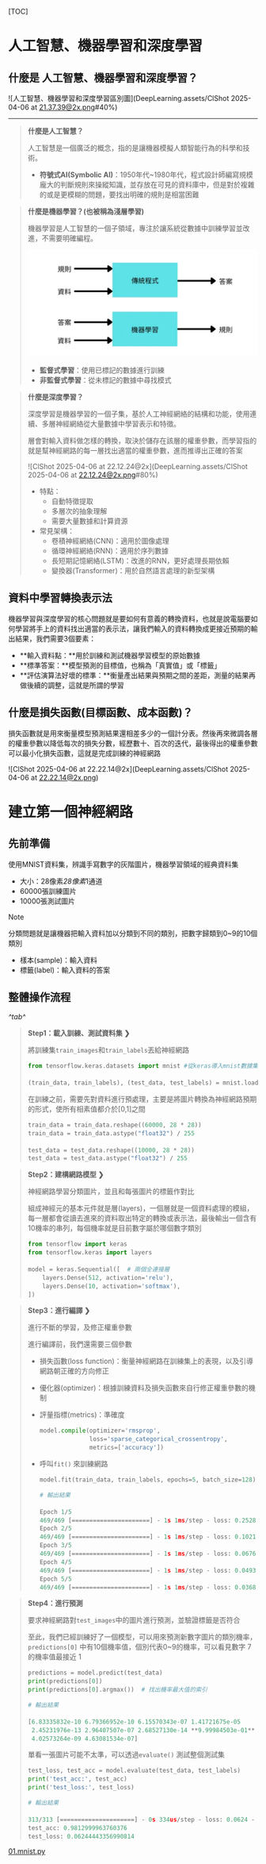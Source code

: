 [TOC]

# 人工智慧、機器學習和深度學習

## 什麼是 人工智慧、機器學習和深度學習？

![人工智慧、機器學習和深度學習區別圖](DeepLearning.assets/ClShot 2025-04-06 at 21.37.39@2x.png#40%)

---

> **什麼是人工智慧？**
>
> 人工智慧是一個廣泛的概念，指的是讓機器模擬人類智能行為的科學和技術。
>
> - **符號式AI(Symbolic AI)**：1950年代~1980年代，程式設計師編寫規模龐大的判斷規則來操縱知識，並存放在可見的資料庫中，但是對於複雜的或是更模糊的問題，要找出明確的規則是相當困難

> **什麼是機器學習？(也被稱為淺層學習)**
>
> 機器學習是人工智慧的一個子領域，專注於讓系統從數據中訓練學習並改進，不需要明確編程。
>
> ![傳統程式](DeepLearning.assets/傳統程式.png)
>
> - **監督式學習**：使用已標記的數據進行訓練
> - **非監督式學習**：從未標記的數據中尋找模式

> **什麼是深度學習？**
>
> 深度學習是機器學習的一個子集，基於人工神經網絡的結構和功能，使用連續、多層神經網絡從大量數據中學習表示和特徵。
>
> 層會對輸入資料做怎樣的轉換，取決於儲存在該層的權重參數，而學習指的就是幫神經網路的每一層找出適當的權重參數，進而推導出正確的答案
>
> ![ClShot 2025-04-06 at 22.12.24@2x](DeepLearning.assets/ClShot 2025-04-06 at 22.12.24@2x.png#80%)
>
> - 特點：
>     - 自動特徵提取
>     - 多層次的抽象理解
>     - 需要大量數據和計算資源
> - 常見架構：
>     - 卷積神經網絡(CNN)：適用於圖像處理
>     - 循環神經網絡(RNN)：適用於序列數據
>     - 長短期記憶網絡(LSTM)：改進的RNN，更好處理長期依賴
>     - 變換器(Transformer)：用於自然語言處理的新型架構

## 資料中學習轉換表示法

機器學習與深度學習的核心問題就是要如何有意義的轉換資料，也就是說電腦要如何學習將手上的資料找出適當的表示法，讓我們輸入的資料轉換成更接近預期的輸出結果，我們需要3個要素：

- **輸入資料點：**用於訓練和測試機器學習模型的原始數據
- **標準答案：**模型預測的目標值，也稱為「真實值」或「標籤」
- **評估演算法好壞的標準：**衡量產出結果與預期之間的差距，測量的結果再做後續的調整，這就是所謂的學習

## 什麼是損失函數(目標函數、成本函數)？

損失函數就是用來衡量模型預測結果還相差多少的一個計分表。然後再來微調各層的權重參數以降低每次的損失分數，經歷數十、百次的迭代，最後得出的權重參數可以最小化損失函數，這就是完成訓練的神經網路

![ClShot 2025-04-06 at 22.22.14@2x](DeepLearning.assets/ClShot 2025-04-06 at 22.22.14@2x.png)

# 建立第一個神經網路

## 先前準備

使用MNIST資料集，辨識手寫數字的灰階圖片，機器學習領域的經典資料集

- 大小：28像素*28像素*1通道
- 60000張訓練圖片
- 10000張測試圖片

> [!NOTE]
>
> 分類問題就是讓機器把輸入資料加以分類到不同的類別，把數字歸類到0~9的10個類別
>
> - 樣本(sample)：輸入資料
> - 標籤(label)：輸入資料的答案 

## 整體操作流程

*^tab^*

> **Step1：載入訓練、測試資料集 ❯**
>
> 將訓練集`train_images`和`train_labels`丟給神經網路
>
> ```python
> from tensorflow.keras.datasets import mnist #從keras導入mnist數據集
> 
> (train_data, train_labels), (test_data, test_labels) = mnist.load_data()
> ```
>
> 在訓練之前，需要先對資料進行預處理，主要是將圖片轉換為神經網路預期的形式，使所有相素值都介於[0,1]之間
>
> ```python
> train_data = train_data.reshape((60000, 28 * 28))
> train_data = train_data.astype("float32") / 255
> 
> test_data = test_data.reshape((10000, 28 * 28))
> test_data = test_data.astype("float32") / 255
> ```
>
> 

> **Step2：建構網路模型 ❯**
>
> 神經網路學習分類圖片，並且和每張圖片的標籤作對比
>
> 組成神經元的基本元件就是層(layers)，一個層就是一個資料處理的模組，每一層都會從讀去進來的資料取出特定的轉換或表示法，最後輸出一個含有10機率的串列，每個機率就是目前數字屬於哪個數字類別
>
> ```python
> from tensorflow import keras
> from tensorflow.keras import layers
> 
> model = keras.Sequential([  # 兩個全連接層
>     layers.Dense(512, activation='relu'),
>     layers.Dense(10, activation='softmax'),
> ])
> ```

> **Step3：進行編譯 ❯**
>
> 進行不斷的學習，及修正權重參數
>
> 進行編譯前，我們還需要三個參數
>
> - 損失函數(loss function)：衡量神經網路在訓練集上的表現，以及引導網路朝正確的方向修正
>
> - 優化器(optimizer)：根據訓練資料及損失函數來自行修正權重參數的機制
>
> - 評量指標(metrics)：準確度
>
>     ```python
>     model.compile(optimizer='rmsprop',
>                   loss='sparse_categorical_crossentropy',
>                   metrics=['accuracy'])
>     ```
> - 呼叫`fit()` 來訓練網路
>
>     ```python
>     model.fit(train_data, train_labels, epochs=5, batch_size=128)
>     ```
>
>     ```python
>     # 輸出結果
>         
>     Epoch 1/5
>     469/469 [======================] - 1s 1ms/step - loss: 0.2528 - accuracy: 0.9270
>     Epoch 2/5
>     469/469 [======================] - 1s 1ms/step - loss: 0.1021 - accuracy: 0.9694
>     Epoch 3/5
>     469/469 [======================] - 1s 1ms/step - loss: 0.0676 - accuracy: 0.9797
>     Epoch 4/5
>     469/469 [======================] - 1s 1ms/step - loss: 0.0493 - accuracy: 0.9853
>     Epoch 5/5
>     469/469 [======================] - 1s 1ms/step - loss: 0.0368 - accuracy: 0.9886
>     ```
>
>     

> **Step4：進行預測**
>
> 要求神經網路對`test_images`中的圖片進行預測，並驗證標籤是否符合
>
> 至此，我們已經訓練好了一個模型，可以用來預測新數字圖片的類別機率，`predictions[0]` 中有10個機率值，個別代表0~9的機率，可以看見數字 7 的機率值最接近 1
>
> ```python
> predictions = model.predict(test_data)
> print(predictions[0])
> print(predictions[0].argmax())  # 找出機率最大值的索引
> ```
>
> ```python
> # 輸出結果
> 
> [6.83335832e-10 6.79366952e-10 6.15570343e-07 1.41721675e-05
>  2.45231976e-13 2.96407507e-07 2.68527130e-14 **9.99984503e-01**
>  4.02573264e-09 4.63081534e-07]
> ```
>
> 單看一張圖片可能不太準，可以透過`evaluate()` 測試整個測試集
>
> ```python
> test_loss, test_acc = model.evaluate(test_data, test_labels)
> print('test_acc:', test_acc)
> print('test_loss:', test_loss)
> ```
>
> ```python
> # 輸出結果
> 
> 313/313 [=====================] - 0s 334us/step - loss: 0.0624 - accuracy: 0.9813
> test_acc: 0.9812999963760376
> test_loss: 0.06244443356990814
> ```

 [01.mnist.py](DeepLearning.assets/code/01.mnist.py) 